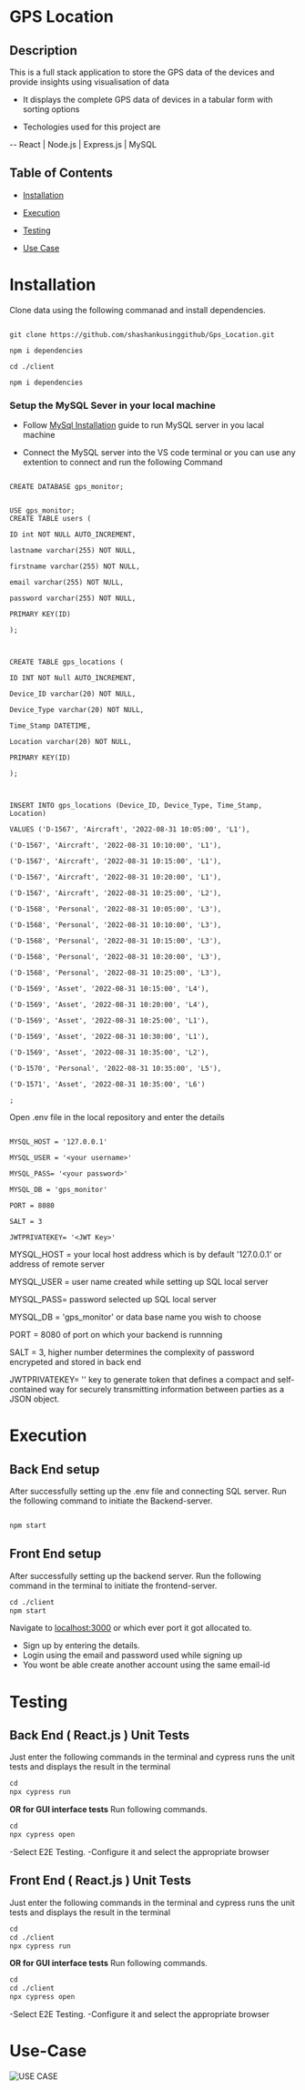 # GPS Location

  

## Description

  

This is a full stack application to store the GPS data of the devices and provide insights using visualisation of data

  
  

- It displays the complete GPS data of devices in a tabular form with sorting options

- Techologies used for this project are

-- React | Node.js | Express.js | MySQL

  
  

## Table of Contents 

  

- [Installation](#installation)

- [Execution](#execution)

- [Testing](#testing)

- [Use Case](#use-case)

  

# Installation

  

Clone data using the following commanad and install dependencies.

  

```

git clone https://github.com/shashankusinggithub/Gps_Location.git

npm i dependencies

cd ./client

npm i dependencies

```

### Setup the MySQL Sever in your local machine

- Follow [MySql Installation](https://www.prisma.io/dataguide/mysql/setting-up-a-local-mysql-database#debian-and-ubuntu) guide to run MySQL server in you lacal machine

- Connect the MySQL server into the VS code terminal or you can use any extention to connect and run the following Command



```

CREATE DATABASE gps_monitor;

  
USE gps_monitor;
CREATE TABLE users (

ID int NOT NULL AUTO_INCREMENT,

lastname varchar(255) NOT NULL,

firstname varchar(255) NOT NULL,

email varchar(255) NOT NULL,

password varchar(255) NOT NULL,

PRIMARY KEY(ID)

);

  

CREATE TABLE gps_locations (

ID INT NOT Null AUTO_INCREMENT,

Device_ID varchar(20) NOT NULL,

Device_Type varchar(20) NOT NULL,

Time_Stamp DATETIME,

Location varchar(20) NOT NULL,

PRIMARY KEY(ID)

);

  

INSERT INTO gps_locations (Device_ID, Device_Type, Time_Stamp, Location)

VALUES ('D-1567', 'Aircraft', '2022-08-31 10:05:00', 'L1'),

('D-1567', 'Aircraft', '2022-08-31 10:10:00', 'L1'),

('D-1567', 'Aircraft', '2022-08-31 10:15:00', 'L1'),

('D-1567', 'Aircraft', '2022-08-31 10:20:00', 'L1'),

('D-1567', 'Aircraft', '2022-08-31 10:25:00', 'L2'),

('D-1568', 'Personal', '2022-08-31 10:05:00', 'L3'),

('D-1568', 'Personal', '2022-08-31 10:10:00', 'L3'),

('D-1568', 'Personal', '2022-08-31 10:15:00', 'L3'),

('D-1568', 'Personal', '2022-08-31 10:20:00', 'L3'),

('D-1568', 'Personal', '2022-08-31 10:25:00', 'L3'),

('D-1569', 'Asset', '2022-08-31 10:15:00', 'L4'),

('D-1569', 'Asset', '2022-08-31 10:20:00', 'L4'),

('D-1569', 'Asset', '2022-08-31 10:25:00', 'L1'),

('D-1569', 'Asset', '2022-08-31 10:30:00', 'L1'),

('D-1569', 'Asset', '2022-08-31 10:35:00', 'L2'),

('D-1570', 'Personal', '2022-08-31 10:35:00', 'L5'),

('D-1571', 'Asset', '2022-08-31 10:35:00', 'L6')

;

```

  

Open .env file in the local repository and enter the details

```

MYSQL_HOST = '127.0.0.1'

MYSQL_USER = '<your username>'

MYSQL_PASS= '<your password>'

MYSQL_DB = 'gps_monitor'

PORT = 8080

SALT = 3

JWTPRIVATEKEY= '<JWT Key>'

```

MYSQL_HOST = your local host address which is by default '127.0.0.1' or address of remote server

MYSQL_USER = user name created while setting up SQL local server

MYSQL_PASS= password selected up SQL local server

MYSQL_DB = 'gps_monitor' or data base name you wish to choose

PORT = 8080 of port on which your backend is runnning

SALT = 3, higher number determines the complexity of password encrypeted and stored in back end

JWTPRIVATEKEY= '<JWT Key>' key to generate token that defines a compact and self-contained way for securely transmitting information between parties as a JSON object.

  
  

  
  

# Execution

## Back End setup
After successfully setting up the .env file and connecting SQL server. Run the following command to initiate the Backend-server.

```md

npm start

```

## Front End setup
After successfully setting up the backend server. Run the following command in the terminal to initiate the frontend-server.

```md
cd ./client
npm start

```

Navigate to [localhost:3000](localhost:3000) or which ever port it got allocated to.

- Sign up by entering the details.
- Login using the email and password used while signing up
- You wont be able create another account using the same email-id

  
  

# Testing


## Back End ( React.js ) Unit Tests
Just enter the following commands in the terminal and cypress runs the unit tests and displays the result in the terminal

```md
cd
npx cypress run
```
<b>OR for GUI interface tests</b>
Run following commands.


```md
cd
npx cypress open
```
-Select E2E Testing.
-Configure it and select the appropriate browser

## Front End ( React.js ) Unit Tests
Just enter the following commands in the terminal and cypress runs the unit tests and displays the result in the terminal

```md
cd
cd ./client
npx cypress run
```
<b>OR for GUI interface tests</b>
Run following commands.


```md
cd
cd ./client
npx cypress open
```
-Select E2E Testing.
-Configure it and select the appropriate browser




# Use-Case
![USE CASE](./client/src/images/Use%20Case%20Diagram.png)
